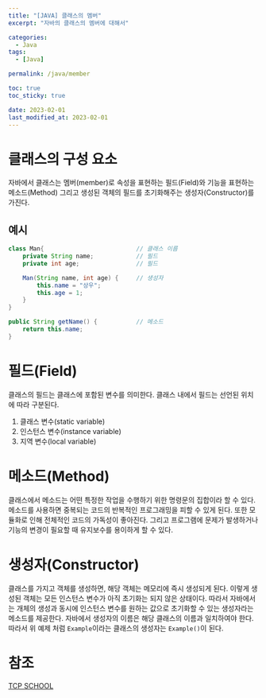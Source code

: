 ```yaml
---
title: "[JAVA] 클래스의 멤버"
excerpt: "자바의 클래스의 멤버에 대해서"

categories:
  - Java
tags:
  - [Java]

permalink: /java/member

toc: true
toc_sticky: true

date: 2023-02-01
last_modified_at: 2023-02-01
---
```


# 클래스의 구성 요소

자바에서 클래스는 멤버(member)로 속성을 표현하는 필드(Field)와 기능을 표현하는 메소드(Method) 그리고 생성된 객체의 필드를 초기화해주는 생성자(Constructor)를 가진다.

## 예시

```java
class Man{                          // 클래스 이름
    private String name;            // 필드
    private int age;                // 필드

    Man(String name, int age) {     // 생성자
        this.name = "상우";
        this.age = 1;
    }
}

public String getName() {           // 메소드
    return this.name;
}
```

# 필드(Field)

클래스의 필드는 클래스에 포함된 변수를 의미한다. 클래스 내에서 필드는 선언된 위치에 따라 구분된다.
 1. 클래스 변수(static variable)
 2. 인스턴스 변수(instance variable)
 3. 지역 변수(local variable)

# 메소드(Method)

클래스에서 메소드는 어떤 특정한 작업을 수행하기 위한 명령문의 집합이라 할 수 있다. 메소드를 사용하면 중복되는 코드의 반복적인 프로그래밍을 피할 수 있게 된다. 또한 모듈화로 인해 전체적인 코드의 가독성이 좋아진다. 그리고 프로그램에 문제가 발생하거나 기능의 변경이 필요할 때 유지보수를 용이하게 할 수 있다.

# 생성자(Constructor)

클래스를 가지고 객체를 생성하면, 해당 객체는 메모리에 즉시 생성되게 된다. 이렇게 생성된 객체는 모든 인스턴스 변수가 아직 초기화는 되지 않은 상태이다. 따라서 자바에서는 개체의 생성과 동시에 인스턴스 변수를 원하는 값으로 초기화할 수 있는 생성자라는 메소드를 제공한다. 자바에서 생성자의 이름은 해당 클래스의 이름과 일치하여야 한다. 따라서 위 예제 처럼 `Example`이라는 클래스의 생성자는 `Example()`이 된다.

# 참조

[TCP SCHOOL](http://www.tcpschool.com/java/java_class_component)
